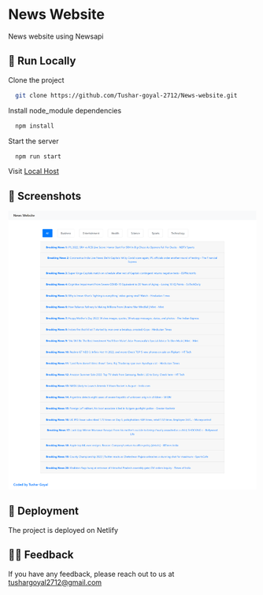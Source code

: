 
#  News Website

News website using Newsapi



## 📍 Run Locally

Clone the project

```bash
  git clone https://github.com/Tushar-goyal-2712/News-website.git
```

Install node_module dependencies

```bash
  npm install
```

Start the server
```bash
  npm run start
```

Visit [Local Host](http://localhost/)


## 📍 Screenshots

![](https://github.com/Tushar-goyal-2712/News-website/blob/3fcb833ea002672333ed3254e0317d08a1f2be28/Screenshots/design.png)

## 📍 Deployment

The project is deployed on Netlify

## 👨‍💻 Feedback

If you have any feedback, please reach out to us at tushargoyal2712@gmail.com
